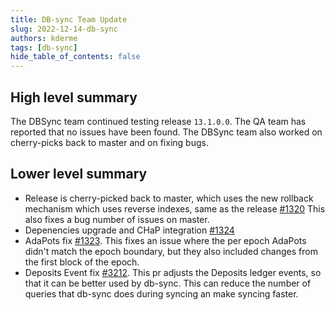 ```yaml
---
title: DB-sync Team Update
slug: 2022-12-14-db-sync
authors: kderme
tags: [db-sync]
hide_table_of_contents: false
---
```


## High level summary

The DBSync team continued testing release `13.1.0.0`. The QA team has reported that no issues have
been found. The DBSync team also worked on cherry-picks back to master and on fixing bugs.

## Lower level summary

- Release is cherry-picked back to master, which uses the new rollback mechanism which uses
reverse indexes, same as the release
[#1320](https://github.com/input-output-hk/cardano-db-sync/pull/1320)
This also fixes a bug number of issues on master.
- Depenencies upgrade and CHaP integration
[#1324](https://github.com/input-output-hk/cardano-db-sync/pull/1324)
- AdaPots fix [#1323](https://github.com/input-output-hk/cardano-db-sync/pull/1323). This
fixes an issue where the per epoch AdaPots didn't match the epoch boundary, but
they also included changes from the first block of the epoch.
- Deposits Event fix [#3212](https://github.com/input-output-hk/cardano-ledger/pull/3212). This pr
adjusts the Deposits ledger events, so that it can be better used by db-sync. This can reduce the
number of queries that db-sync does during syncing an make syncing faster.